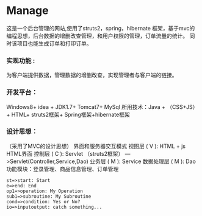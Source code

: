 # Manage
 这是一个后台管理的网站,使用了struts2，spring，hibernate 框架，基于mvc的编程思想，后台数据的增删改查管理，和用户权限的管理，订单流量的统计。
 同时该项目也能生成订单和打印订单。
### 实现功能 :
  为客户端提供数据，管理数据的增删改查，实现管理者与客户端的链接。 
### 开发平台：
  Windows8+ idea + JDK1.7+ Tomcat7+ MySql 所用技术：Java + （CSS+JS）+ HTML+ struts2框架+ Spring框架+hibernate框架 
### 设计思想：
（采用了MVC的设计思想） 界面和服务器交互模式 视图层 ( V ): HTML + js HTML界面 控制层 ( C ): Servlet （struts2框架） —>Servlet(Controller,Service,Dao) 业务层 ( M ): Service 数据处理层 ( M ): Dao 功能模块：登录管理、商品信息管理、订单管理 
```flow
st=>start: Start
e=>end: End
op1=>operation: My Operation
sub1=>subroutine: My Subroutine
cond=>condition: Yes or No?
io=>inputoutput: catch something...
```

